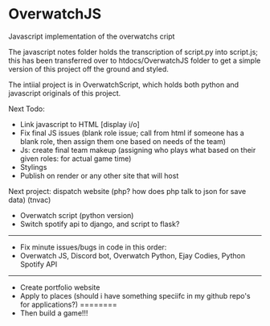 # OverwatchJS
 Javascript implementation of the overwatchs cript



The javascript notes folder holds the transcription of script.py into script.js; 
this has been transferred over to htdocs/OverwatchJS folder to get a simple version 
of this project off the ground and styled.

The intiial project is in OverwatchScript, which holds both python and javascript originals of this project.

Next Todo:
- Link javascript to HTML [display i/o]
- Fix final JS issues (blank role issue; call from html if someone has a blank role, then assign them one based on needs of the team)
- Js: create final team makeup (assigning who plays what based on their given roles: for actual game time)
- Stylings
- Publish on render or any other site that will host



Next project:
 dispatch website (php? how does php talk to json for save data) (tnvac)
- Overwatch script (python version)
- Switch spotify api to django, and script to flask?
-------------------------------------------------------
- Fix minute issues/bugs in code in this order:
- Overwatch JS, Discord bot, Overwatch Python, Ejay Codies, Python Spotify API
--------------------------------------------------------
- Create portfolio website
- Apply to places (should i have something speciifc in my github repo's for applications?)
========
- Then build a game!!!
